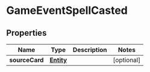 
# GameEventSpellCasted

## Properties
Name | Type | Description | Notes
------------ | ------------- | ------------- | -------------
**sourceCard** | [**Entity**](Entity.md) |  |  [optional]




